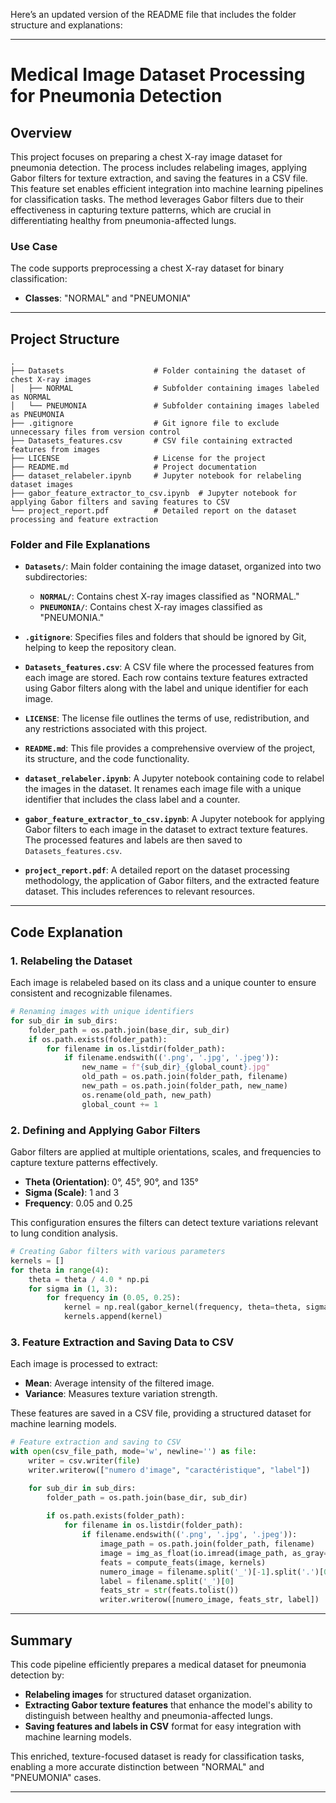 Here’s an updated version of the README file that includes the folder structure and explanations:

---

# Medical Image Dataset Processing for Pneumonia Detection

## Overview

This project focuses on preparing a chest X-ray image dataset for pneumonia detection. The process includes relabeling images, applying Gabor filters for texture extraction, and saving the features in a CSV file. This feature set enables efficient integration into machine learning pipelines for classification tasks. The method leverages Gabor filters due to their effectiveness in capturing texture patterns, which are crucial in differentiating healthy from pneumonia-affected lungs.

### Use Case

The code supports preprocessing a chest X-ray dataset for binary classification:
- **Classes**: "NORMAL" and "PNEUMONIA"

---

## Project Structure

```
.
├── Datasets                    # Folder containing the dataset of chest X-ray images
│   ├── NORMAL                  # Subfolder containing images labeled as NORMAL
│   └── PNEUMONIA               # Subfolder containing images labeled as PNEUMONIA
├── .gitignore                  # Git ignore file to exclude unnecessary files from version control
├── Datasets_features.csv       # CSV file containing extracted features from images
├── LICENSE                     # License for the project
├── README.md                   # Project documentation
├── dataset_relabeler.ipynb     # Jupyter notebook for relabeling dataset images
├── gabor_feature_extractor_to_csv.ipynb  # Jupyter notebook for applying Gabor filters and saving features to CSV
└── project_report.pdf          # Detailed report on the dataset processing and feature extraction
```

### Folder and File Explanations

- **`Datasets/`**: Main folder containing the image dataset, organized into two subdirectories:
  - **`NORMAL/`**: Contains chest X-ray images classified as "NORMAL."
  - **`PNEUMONIA/`**: Contains chest X-ray images classified as "PNEUMONIA."

- **`.gitignore`**: Specifies files and folders that should be ignored by Git, helping to keep the repository clean.

- **`Datasets_features.csv`**: A CSV file where the processed features from each image are stored. Each row contains texture features extracted using Gabor filters along with the label and unique identifier for each image.

- **`LICENSE`**: The license file outlines the terms of use, redistribution, and any restrictions associated with this project.

- **`README.md`**: This file provides a comprehensive overview of the project, its structure, and the code functionality.

- **`dataset_relabeler.ipynb`**: A Jupyter notebook containing code to relabel the images in the dataset. It renames each image file with a unique identifier that includes the class label and a counter.

- **`gabor_feature_extractor_to_csv.ipynb`**: A Jupyter notebook for applying Gabor filters to each image in the dataset to extract texture features. The processed features and labels are then saved to `Datasets_features.csv`.

- **`project_report.pdf`**: A detailed report on the dataset processing methodology, the application of Gabor filters, and the extracted feature dataset. This includes references to relevant resources.

---

## Code Explanation

### 1. Relabeling the Dataset

Each image is relabeled based on its class and a unique counter to ensure consistent and recognizable filenames.

```python
# Renaming images with unique identifiers
for sub_dir in sub_dirs:
    folder_path = os.path.join(base_dir, sub_dir)
    if os.path.exists(folder_path):
        for filename in os.listdir(folder_path):
            if filename.endswith(('.png', '.jpg', '.jpeg')):
                new_name = f"{sub_dir}_{global_count}.jpg"
                old_path = os.path.join(folder_path, filename)
                new_path = os.path.join(folder_path, new_name)
                os.rename(old_path, new_path)
                global_count += 1
```

### 2. Defining and Applying Gabor Filters

Gabor filters are applied at multiple orientations, scales, and frequencies to capture texture patterns effectively.

- **Theta (Orientation)**: 0°, 45°, 90°, and 135°
- **Sigma (Scale)**: 1 and 3
- **Frequency**: 0.05 and 0.25

This configuration ensures the filters can detect texture variations relevant to lung condition analysis.

```python
# Creating Gabor filters with various parameters
kernels = []
for theta in range(4):
    theta = theta / 4.0 * np.pi
    for sigma in (1, 3):
        for frequency in (0.05, 0.25):
            kernel = np.real(gabor_kernel(frequency, theta=theta, sigma_x=sigma, sigma_y=sigma))
            kernels.append(kernel)
```

### 3. Feature Extraction and Saving Data to CSV

Each image is processed to extract:
- **Mean**: Average intensity of the filtered image.
- **Variance**: Measures texture variation strength.

These features are saved in a CSV file, providing a structured dataset for machine learning models.

```python
# Feature extraction and saving to CSV
with open(csv_file_path, mode='w', newline='') as file:
    writer = csv.writer(file)
    writer.writerow(["numero d'image", "caractéristique", "label"])

    for sub_dir in sub_dirs:
        folder_path = os.path.join(base_dir, sub_dir)
        
        if os.path.exists(folder_path):
            for filename in os.listdir(folder_path):
                if filename.endswith(('.png', '.jpg', '.jpeg')):
                    image_path = os.path.join(folder_path, filename)
                    image = img_as_float(io.imread(image_path, as_gray=True))
                    feats = compute_feats(image, kernels)
                    numero_image = filename.split('_')[-1].split('.')[0]
                    label = filename.split('_')[0]
                    feats_str = str(feats.tolist())
                    writer.writerow([numero_image, feats_str, label])
```

---

## Summary

This code pipeline efficiently prepares a medical dataset for pneumonia detection by:
- **Relabeling images** for structured dataset organization.
- **Extracting Gabor texture features** that enhance the model's ability to distinguish between healthy and pneumonia-affected lungs.
- **Saving features and labels in CSV** format for easy integration with machine learning models.

This enriched, texture-focused dataset is ready for classification tasks, enabling a more accurate distinction between "NORMAL" and "PNEUMONIA" cases.

---